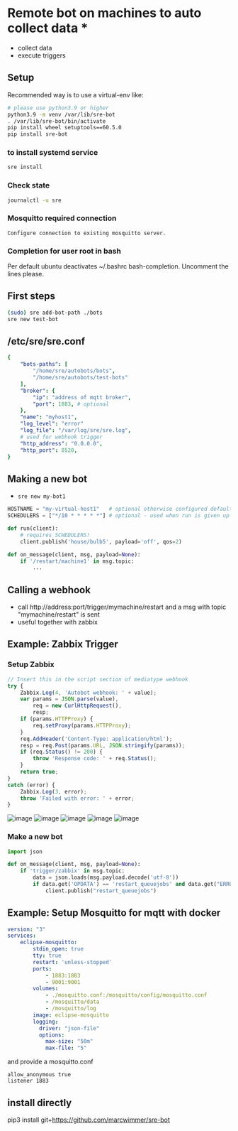 # Remote bot on machines to auto collect data *

* collect data
* execute triggers

## Setup

Recommended way is to use a virtual-env like:

```bash
# please use python3.9 or higher
python3.9 -m venv /var/lib/sre-bot
. /var/lib/sre-bot/bin/activate
pip install wheel setuptools==60.5.0
pip install sre-bot
```

### to install systemd service

```bash
sre install
```

### Check state

```bash
journalctl -u sre
```

### Mosquitto required connection

```
Configure connection to existing mosquitto server.
```

### Completion for user root in bash

Per default ubuntu deactivates ~/.bashrc bash-completion. Uncomment the lines please.

## First steps

```bash
(sudo) sre add-bot-path ./bots
sre new test-bot
```


## /etc/sre/sre.conf

```yaml
{
    "bots-paths": [
        "/home/sre/autobots/bots",
        "/home/sre/autobots/test-bots"
    ],
    "broker": {
        "ip": "address of mqtt broker",
        "port": 1883, # optional
    },
    "name": "myhost1",
    "log_level": "error"
    "log_file": "/var/log/sre/sre.log",
    # used for webhook trigger
    "http_address": "0.0.0.0",
    "http_port": 8520,
}
```

## Making a new bot

* `sre new my-bot1`

```python
HOSTNAME = "my-virtual-host1"   # optional otherwise configured default host
SCHEDULERS = ["*/10 * * * * *"] # optional - used when run is given up to seconds

def run(client):
    # requires SCHEDULERS!
    client.publish('house/bulb5', payload='off', qos=2)

def on_message(client, msg, payload=None):
    if '/restart/machine1' in msg.topic:
        ...

```

## Calling a webhook

* call http://address:port/trigger/mymachine/restart and a msg with topic "mymachine/restart" is sent
* useful together with zabbix

## Example: Zabbix Trigger

### Setup Zabbix

```javascript
// Insert this in the script section of mediatype webhook
try {
    Zabbix.Log(4, 'Autobot webhook: ' + value);
    var params = JSON.parse(value),
        req = new CurlHttpRequest(),
        resp;
    if (params.HTTPProxy) {
        req.setProxy(params.HTTPProxy);
    }
    req.AddHeader('Content-Type: application/html');
    resp = req.Post(params.URL, JSON.stringify(params));
    if (req.Status() != 200) {
        throw 'Response code: ' + req.Status();
    }
    return true;
}
catch (error) {
    Zabbix.Log(3, error);
    throw 'Failed with error: ' + error;
}

```

![image](README_files/zabbix_webhook_trigger1.png)
![image](README_files/zabbix_webhook_trigger2.png)
![image](README_files/zabbix_webhook_trigger_user.png)
![image](README_files/zabbix_webhook_trigger_media.png)
![image](README_files/zabbix_message_templates.png)

### Make a new bot

```python
import json

def on_message(client, msg, payload=None):
    if 'trigger/zabbix' in msg.topic:
        data = json.loads(msg.payload.decode('utf-8'))
        if data.get('OPDATA') == 'restart_queuejobs' and data.get("ERROR") == "1":
            client.publish("restart_queuejobs")
```

## Example: Setup Mosquitto for mqtt with docker

```yml
version: "3"
services:
    eclipse-mosquitto:
        stdin_open: true
        tty: true
        restart: 'unless-stopped'
        ports:
            - 1883:1883
            - 9001:9001
        volumes:
            - ./mosquitto.conf:/mosquitto/config/mosquitto.conf
            - /mosquitto/data
            - /mosquitto/log
        image: eclipse-mosquitto
        logging:
          driver: "json-file"
          options:
            max-size: "50m"
            max-file: "5"
```

and provide a mosquitto.conf

```
allow_anonymous true
listener 1883
```

## install directly

pip3 install git+https://github.com/marcwimmer/sre-bot
